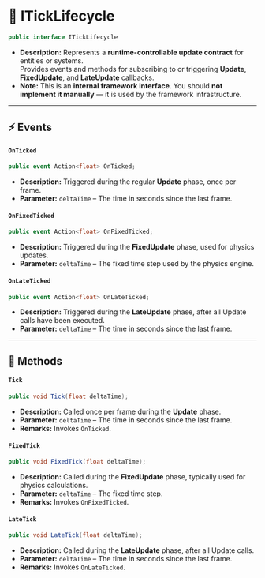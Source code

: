 # 🧩 ITickLifecycle

```csharp
public interface ITickLifecycle
```

- **Description:** Represents a **runtime-controllable update contract** for entities or systems.  
  Provides events and methods for subscribing to or triggering **Update**, **FixedUpdate**, and **LateUpdate**
  callbacks.
- **Note:** This is an **internal framework interface**. You should **not implement it manually** — it is used by the
  framework infrastructure.

---

## ⚡ Events

#### `OnTicked`

```csharp
public event Action<float> OnTicked;
```

- **Description:** Triggered during the regular **Update** phase, once per frame.
- **Parameter:** `deltaTime` – The time in seconds since the last frame.

#### `OnFixedTicked`

```csharp
public event Action<float> OnFixedTicked;
```

- **Description:** Triggered during the **FixedUpdate** phase, used for physics updates.
- **Parameter:** `deltaTime` – The fixed time step used by the physics engine.

#### `OnLateTicked`

```csharp
public event Action<float> OnLateTicked;
```

- **Description:** Triggered during the **LateUpdate** phase, after all Update calls have been executed.
- **Parameter:** `deltaTime` – The time in seconds since the last frame.

---

## 🏹 Methods

#### `Tick`

```csharp
public void Tick(float deltaTime);
```

- **Description:** Called once per frame during the **Update** phase.
- **Parameter:** `deltaTime` – The time in seconds since the last frame.
- **Remarks:** Invokes `OnTicked`.

#### `FixedTick`

```csharp
public void FixedTick(float deltaTime);
```

- **Description:** Called during the **FixedUpdate** phase, typically used for physics calculations.
- **Parameter:** `deltaTime` – The fixed time step.
- **Remarks:** Invokes `OnFixedTicked`.

#### `LateTick`

```csharp
public void LateTick(float deltaTime);
```

- **Description:** Called during the **LateUpdate** phase, after all Update calls.
- **Parameter:** `deltaTime` – The time in seconds since the last frame.
- **Remarks:** Invokes `OnLateTicked`.